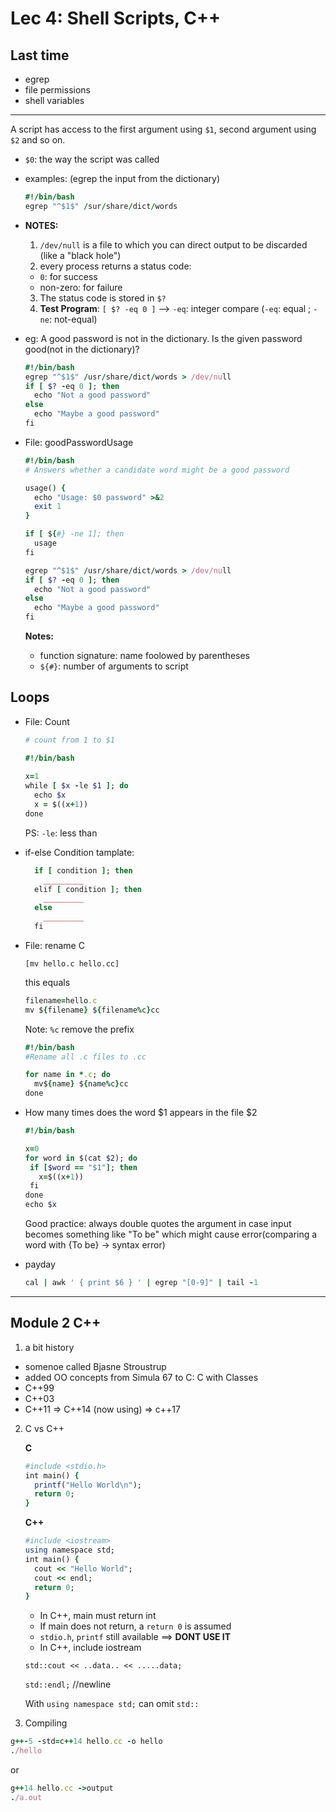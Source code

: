 # Lec 4: Shell Scripts, C++

## Last time
- egrep
- file permissions
- shell variables

-------------

A script has access to the first argument using `$1`, second argument using `$2` and so on.

- `$0`: the way the script was called

- examples: (egrep the input from the dictionary)
  ```ruby
  #!/bin/bash
  egrep "^$1$" /sur/share/dict/words
  ```



- __NOTES:__
  1. `/dev/null` is a file to which you can direct output to be discarded (like a "black hole")
  2. every process returns a status code:
    - `0`: for success
    - non-zero: for failure
  3. The status code is stored in `$?`
  4. __Test Program__: `[ $? -eq 0 ]`    --> `-eq`: integer compare (`-eq`: equal ; `-ne`: not-equal) 
    
- eg: A good password is not in the dictionary. Is the given password good(not in the dictionary)?
  ```ruby
  #!/bin/bash
  egrep "^$1$" /usr/share/dict/words > /dev/null
  if [ $? -eq 0 ]; then
    echo "Not a good password"
  else
    echo "Maybe a good password"
  fi
  ```

- File: goodPasswordUsage
  ```ruby
  #!/bin/bash
  # Answers whether a candidate word might be a good password
  
  usage() {
    echo "Usage: $0 password" >&2
    exit 1
  }
  
  if [ ${#} -ne 1]; then
    usage
  fi
  
  egrep "^$1$" /usr/share/dict/words > /dev/null
  if [ $? -eq 0 ]; then
    echo "Not a good password"
  else
    echo "Maybe a good password"
  fi
  ```
  __Notes:__
  - function signature: name foolowed by parentheses
  - `${#}`: number of arguments to script
  
## Loops
 - File: Count
   ```ruby
   # count from 1 to $1
   
   #!/bin/bash
    
   x=1
   while [ $x -le $1 ]; do
     echo $x
     x = $((x+1))
   done
   ```
   PS: `-le`: less than
  
 - if-else Condition tamplate:
   ```ruby
     if [ condition ]; then
       _________
     elif [ condition ]; then
       _________
     else
       _________
     fi
   ```
    
 - File: rename C
   ```
   [mv hello.c hello.cc]
   ```
   this equals
   ```ruby
   filename=hello.c
   mv ${filename} ${filename%c}cc 
   ```
   Note: `%c` remove the prefix
    
   ```ruby
   #!/bin/bash
   #Rename all .c files to .cc
   
   for name in *.c; do
     mv${name} ${name%c}cc
   done
   ```
 
 - How many times does the word $1 appears in the file $2
   ```ruby
   #!/bin/bash
   
   x=0
   for word in $(cat $2); do
    if [$word == "$1"]; then
      x=$((x+1))
    fi
   done
   echo $x
   ```
   
   Good practice: always double quotes the argument in case input becomes something like "To be" which might cause error(comparing a word with {To be} -> syntax error)
   
- payday
  ```ruby
  cal | awk ' { print $6 } ' | egrep "[0-9]" | tail -1
  ```

---------------------------------

## Module 2 C++
 1. a bit history
   - somenoe called Bjasne Stroustrup
   - added OO concepts from Simula 67 to C: C with Classes
   - C++99
   - C++03
   - C++11 => C++14 (now using) => c++17
    
 2. C vs C++
 
    __C__
    ```ruby
    #include <stdio.h>
    int main() {
      printf("Hello World\n");
      return 0;
    }
    ```
    
    __C++__
    ```ruby
    #include <iostream>
    using namespace std;
    int main() {
      cout << "Hello World";
      cout << endl;
      return 0;
    }
    ```
    
    - In C++, main must return int
    - If main does not return, a `return 0` is assumed
    - `stdio.h`, `printf` still available ==> __DONT USE IT__
    - In C++, include iostream
   
     `std::cout << ..data.. << .....data;`
     
     `std::endl;` //newline
     
     With `using namespace std;` can omit `std::`
 
 3. Compiling
  ```ruby
  g++-5 -std=c++14 hello.cc -o hello
  ./hello
  ```
  or
  ```ruby
  g++14 hello.cc ->output
  ./a.out
  ```
    
    
    
    
    
    
    
    
    
  

  

